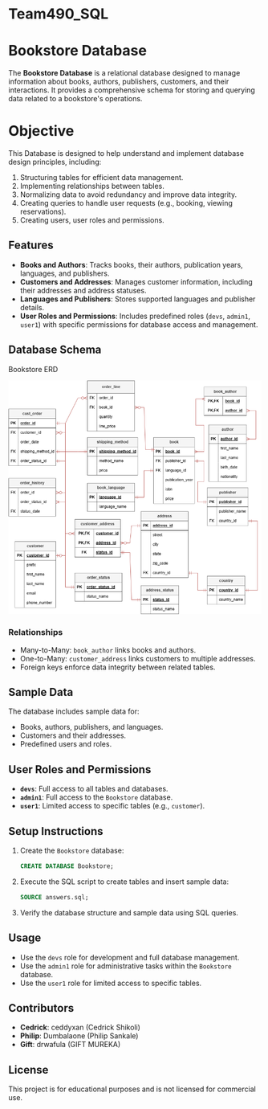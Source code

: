 # Team490_SQL


# Bookstore Database
The **Bookstore Database** is a relational database designed to manage information about books, authors, publishers, customers, and their interactions. It provides a comprehensive schema for storing and querying data related to a bookstore's operations.

# Objective
This Database is designed to help understand and implement database design principles, including:
1.	Structuring tables for efficient data management.
2.	Implementing relationships between tables.
3.	Normalizing data to avoid redundancy and improve data integrity.
4.	Creating queries to handle user requests (e.g., booking, viewing reservations).
5.	Creating users, user roles and permissions. 

## Features
- **Books and Authors**: Tracks books, their authors, publication years, languages, and publishers.
- **Customers and Addresses**: Manages customer information, including their addresses and address statuses.
- **Languages and Publishers**: Stores supported languages and publisher details.
- **User Roles and Permissions**: Includes predefined roles (`devs`, `admin1`, `user1`) with specific permissions for database access and management.

## Database Schema
Bookstore ERD

![alt text](<bookstore schema.drawio.png>)
 
### Relationships
- Many-to-Many: `book_author` links books and authors.
- One-to-Many: `customer_address` links customers to multiple addresses.
- Foreign keys enforce data integrity between related tables.

## Sample Data

The database includes sample data for:
- Books, authors, publishers, and languages.
- Customers and their addresses.
- Predefined users and roles.

## User Roles and Permissions

- **`devs`**: Full access to all tables and databases.
- **`admin1`**: Full access to the `Bookstore` database.
- **`user1`**: Limited access to specific tables (e.g., `customer`).

## Setup Instructions

1. Create the `Bookstore` database:
   ```sql
   CREATE DATABASE Bookstore;
   ```

2. Execute the SQL script to create tables and insert sample data:
   ```sql
   SOURCE answers.sql;
   ```

3. Verify the database structure and sample data using SQL queries.

## Usage

- Use the `devs` role for development and full database management.
- Use the `admin1` role for administrative tasks within the `Bookstore` database.
- Use the `user1` role for limited access to specific tables.

## Contributors

- **Cedrick**: ceddyxan (Cedrick Shikoli)
- **Philip**: Dumbalaone (Philip Sankale)
- **Gift**: drwafula (GIFT MUREKA)

## License

This project is for educational purposes and is not licensed for commercial use.
